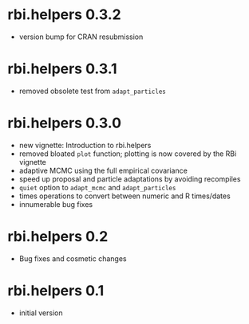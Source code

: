 # rbi.helpers 0.3.2

* version bump for CRAN resubmission

# rbi.helpers 0.3.1

* removed obsolete test from `adapt_particles`

# rbi.helpers 0.3.0

* new vignette: Introduction to rbi.helpers
* removed bloated `plot` function; plotting is now covered by the RBi vignette
* adaptive MCMC using the full empirical covariance
* speed up proposal and particle adaptations by avoiding recompiles
* `quiet` option to `adapt_mcmc` and `adapt_particles`
* times operations to convert between numeric and R times/dates
* innumerable bug fixes

# rbi.helpers 0.2

* Bug fixes and cosmetic changes

# rbi.helpers 0.1

* initial version
